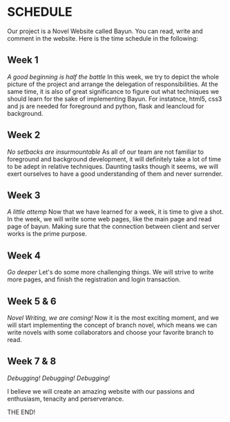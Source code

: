 SCHEDULE
========

Our project is a Novel Website called Bayun. You can read, write and comment in the website.
Here is the time schedule in the following:

## Week 1
*A good beginning is half the battle*
In this week, we try to depict the whole picture of the project and arrange the delegation of responsibilities. At the same time, it is also of great significance to figure out what techniques we should learn for the sake of implementing Bayun. For instatnce, html5, css3 and js are needed for foreground and python, flask and leancloud for background.

## Week 2
*No setbacks are insurmountable*
As all of our team are not familiar to foreground and background development, it will definitely take a lot of time to be adept in relative techniques. Daunting tasks though it seems, we will exert ourselves to have a good understanding of them and never surrender.

## Week 3
*A little attemp*
Now that we have learned for a week, it is time to give a shot. In the week, we will write some web pages, like the main page and read page of bayun. Making sure that the connection between client and server works is the prime purpose.

## Week 4
*Go deeper*
Let's do some more challenging things. We will strive to write more pages, and finish the registration and login transaction.

## Week 5 & 6
*Novel Writing, we are coming!*
Now it is the most exciting moment, and we will start implementing the concept of branch novel, which means we can write novels with some collaborators and choose your favorite branch to read.

## Week 7 & 8
*Debugging! Debugging! Debugging!*


I believe we will create an amazing website with our passions and enthusiasm, tenacity and perserverance.

THE END!
